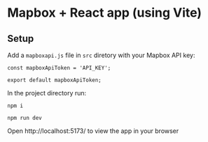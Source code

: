 # Mapbox + React app (using Vite)

## Setup

Add a `mapboxapi.js` file in `src` diretory with your Mapbox API key:

```
const mapboxApiToken = 'API_KEY';

export default mapboxApiToken;
```

In the project directory run:

`npm i`

`npm run dev`

Open http://localhost:5173/ to view the app in your browser

